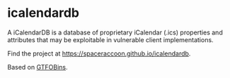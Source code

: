 # icalendardb

A iCalendarDB is a database of proprietary iCalendar (.ics) properties and attributes that may be exploitable in vulnerable client implementations.

Find the project at https://spaceraccoon.github.io/icalendardb.

Based on [GTFOBins](https://github.com/GTFOBins/GTFOBins.github.io).